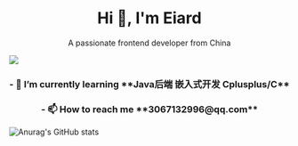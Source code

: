 <h1 align="center"> Hi 👋, I'm Eiard  </h1>
<p align="center">A passionate frontend developer from China</p>

![](https://visitor-badge.glitch.me/badge?page_id=Eiard.readme)

<h3 align="center">- 🌱 I’m currently learning **Java后端 嵌入式开发 Cplusplus/C** </h3>
<h3 align="center">- 📫 How to reach me **3067132996@qq.com** </h3>



![Anurag's GitHub stats](https://github-readme-stats.vercel.app/api?username=Eiard&theme=tokyonight&show_icons=true)

